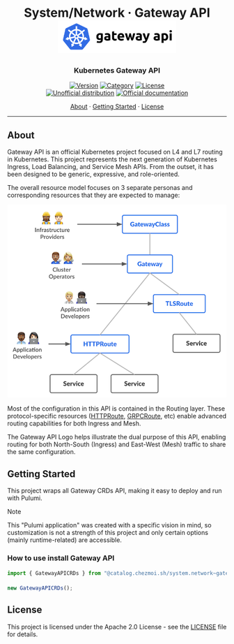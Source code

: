 <!-- markdownlint-disable MD033 -->
<h1 align="center">
  System/Network · Gateway API
  <br/>
  <img src="../../../../.github/assets/logo/gateway-api.png" alt="gateway api logo" height="75">
</h1>

<h3 align="center">Kubernetes Gateway API</h3>

<div align="center">

[![Version](https://img.shields.io/badge/Version-v1.1.0-orange.svg)](https://github.com/kubernetes-sigs/gateway-api/releases/tag/v1.1.0)
[![Category](https://img.shields.io/badge/Category-System%2FNetwork-purple.svg)](../)
[![License](https://img.shields.io/badge/License-Apache_2.0-blue.svg)](../../../../LICENSE)
<br>
[![Unofficial distribution](https://img.shields.io/badge/Unofficial_Distribution-coral.svg?logo=gitlfs&logoColor=white)]()
[![Official documentation](https://img.shields.io/badge/Official_documentation-333.svg?logo=github)](https://gateway-api.sigs.k8s.io/)

<a href="#about">About</a> ·
<a href="#getting-started">Getting Started</a> ·
<a href="#license">License</a>

</div>

---

<!-- markdownlint-enable MD033 -->

## About

Gateway API is an official Kubernetes project focused on L4 and L7 routing in Kubernetes. This project represents the
next generation of Kubernetes Ingress, Load Balancing, and Service Mesh APIs. From the outset, it has been designed to
be generic, expressive, and role-oriented.

The overall resource model focuses on 3 separate personas and corresponding resources that they are expected to manage:

<!-- markdownlint-disable MD033 -->
<p align="center">
  <img src="docs/resource-model.png" alt="gateway api roles" />
</p>
<!-- markdownlint-enable MD033 -->

Most of the configuration in this API is contained in the Routing layer. These protocol-specific resources
([HTTPRoute](https://gateway-api.sigs.k8s.io/api-types/httproute),
[GRPCRoute](https://gateway-api.sigs.k8s.io/api-types/grpcroute), etc) enable advanced routing capabilities for both
Ingress and Mesh.

The Gateway API Logo helps illustrate the dual purpose of this API, enabling routing for both North-South (Ingress) and
East-West (Mesh) traffic to share the same configuration.

## Getting Started

This project wraps all Gateway CRDs API, making it easy to deploy and run with Pulumi.

> [!NOTE]
> This "Pulumi application" was created with a specific vision in mind, so customization is not a strength of this
> project and only certain options (mainly runtime-related) are accessible.

### How to use install Gateway API

```typescript
import { GatewayAPICRDs } from "@catalog.chezmoi.sh/system.network~gateway.networking.k8s.io";

new GatewayAPICRDs();
```

## License

This project is licensed under the Apache 2.0 License - see the [LICENSE](../../../../LICENSE) file for details.
